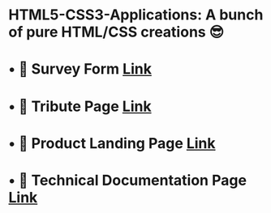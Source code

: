 # HTML5-CSS3-Applications: A bunch of pure HTML/CSS creations 😎

# • 📝 Survey Form [Link](https://codepen.io/pradneshhhh/full/MWyZqME)

# • 🏏 Tribute Page [Link](https://codepen.io/pradneshhhh/full/zYqMzYv)

# • 🚀 Product Landing Page [Link](https://codepen.io/pradneshhhh/full/rNeRdLo)

# • 📜 Technical Documentation Page [Link](https://codepen.io/pradneshhhh/full/eYZXjWb)
